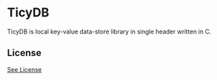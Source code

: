 # TicyDB
TicyDB is local key-value data-store library in single header written in C.

## License
[See License](https://github.com/mertcandav/ticydb/blob/master/LICENSE)
